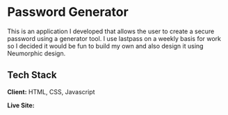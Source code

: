 # Password Generator

This is an application I developed that allows the user to create a secure password using a generator tool. I use lastpass on a weekly basis for work so I decided it would be fun to build my own and also design it using Neumorphic design.


## Tech Stack

**Client:** HTML, CSS, Javascript

**Live Site:** 
